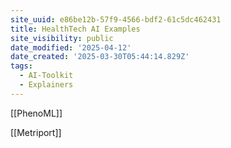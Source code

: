 ```yaml
---
site_uuid: e86be12b-57f9-4566-bdf2-61c5dc462431
title: HealthTech AI Examples
site_visibility: public
date_modified: '2025-04-12'
date_created: '2025-03-30T05:44:14.829Z'
tags:
  - AI-Toolkit
  - Explainers
---
```













































[[PhenoML]]

[[Metriport]]